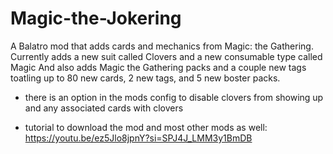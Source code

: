 # Magic-the-Jokering
 A Balatro mod that adds cards and mechanics from Magic: the Gathering.
 Currently adds a new suit called Clovers and a new consumable type called Magic
 And also adds Magic the Gathering packs and a couple new tags
 toatling up to 80 new cards, 2 new tags, and 5 new boster packs.

- there is an option in the mods config to disable clovers from showing up and any associated cards with clovers
   
- tutorial to download the mod and most other mods as well: https://youtu.be/ez5Jlo8jpnY?si=SPJ4J_LMM3y1BmDB
